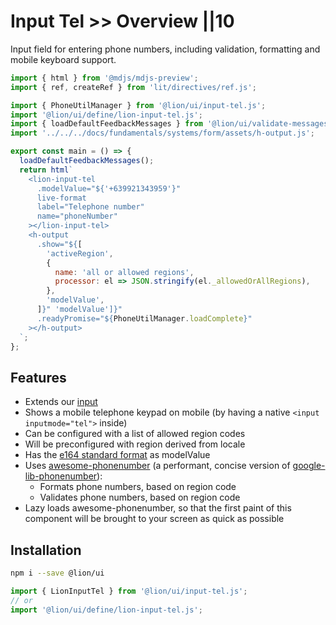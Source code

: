 # Input Tel >> Overview ||10

Input field for entering phone numbers, including validation, formatting and mobile keyboard support.

```js script
import { html } from '@mdjs/mdjs-preview';
import { ref, createRef } from 'lit/directives/ref.js';

import { PhoneUtilManager } from '@lion/ui/input-tel.js';
import '@lion/ui/define/lion-input-tel.js';
import { loadDefaultFeedbackMessages } from '@lion/ui/validate-messages.js';
import '../../../docs/fundamentals/systems/form/assets/h-output.js';
```

```js preview-story
export const main = () => {
  loadDefaultFeedbackMessages();
  return html`
    <lion-input-tel
      .modelValue="${'+639921343959'}"
      live-format
      label="Telephone number"
      name="phoneNumber"
    ></lion-input-tel>
    <h-output
      .show="${[
        'activeRegion',
        {
          name: 'all or allowed regions',
          processor: el => JSON.stringify(el._allowedOrAllRegions),
        },
        'modelValue',
      ]}" 'modelValue']}"
      .readyPromise="${PhoneUtilManager.loadComplete}"
    ></h-output>
  `;
};
```

## Features

- Extends our [input](../input/overview.md)
- Shows a mobile telephone keypad on mobile (by having a native `<input inputmode="tel">` inside)
- Can be configured with a list of allowed region codes
- Will be preconfigured with region derived from locale
- Has the [e164 standard format](https://en.wikipedia.org/wiki/E.164) as modelValue
- Uses [awesome-phonenumber](https://www.npmjs.com/package/awesome-phonenumber) (a performant, concise version of [google-lib-phonenumber](https://www.npmjs.com/package/google-libphonenumber)):
  - Formats phone numbers, based on region code
  - Validates phone numbers, based on region code
- Lazy loads awesome-phonenumber, so that the first paint of this component will be brought to your screen as quick as possible

## Installation

```bash
npm i --save @lion/ui
```

```js
import { LionInputTel } from '@lion/ui/input-tel.js';
// or
import '@lion/ui/define/lion-input-tel.js';
```
